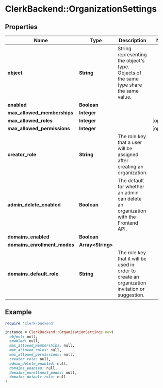 # ClerkBackend::OrganizationSettings

## Properties

| Name | Type | Description | Notes |
| ---- | ---- | ----------- | ----- |
| **object** | **String** | String representing the object&#39;s type. Objects of the same type share the same value. |  |
| **enabled** | **Boolean** |  |  |
| **max_allowed_memberships** | **Integer** |  |  |
| **max_allowed_roles** | **Integer** |  | [optional] |
| **max_allowed_permissions** | **Integer** |  | [optional] |
| **creator_role** | **String** | The role key that a user will be assigned after creating an organization. |  |
| **admin_delete_enabled** | **Boolean** | The default for whether an admin can delete an organization with the Frontend API. |  |
| **domains_enabled** | **Boolean** |  |  |
| **domains_enrollment_modes** | **Array&lt;String&gt;** |  |  |
| **domains_default_role** | **String** | The role key that it will be used in order to create an organization invitation or suggestion. |  |

## Example

```ruby
require 'clerk-backend'

instance = ClerkBackend::OrganizationSettings.new(
  object: null,
  enabled: null,
  max_allowed_memberships: null,
  max_allowed_roles: null,
  max_allowed_permissions: null,
  creator_role: null,
  admin_delete_enabled: null,
  domains_enabled: null,
  domains_enrollment_modes: null,
  domains_default_role: null
)
```

